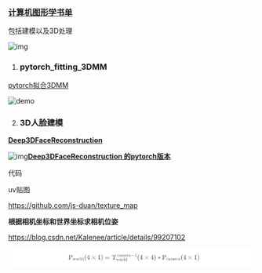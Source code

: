 ### [计算机图形学书单](https://github.com/HW140701/Book-list-of-computational-geometry-and-computer-graphics)

包括建模以及3D处理

![img](https://camo.githubusercontent.com/ad48e4d6e51403321808088952475976bdc61aea0aaffa9961fb7e362fc7a625/68747470733a2f2f7777772e73747562626f726e6875616e672e636f6d2f77702d636f6e74656e742f75706c6f6164732f323032312f31312f77705f656469746f725f6d645f36356134646339326637393630613735383238616164316163393361383161372e6a7067)

1. ### pytorch_fitting_3DMM

[pytorch拟合3DMM](https://github.com/ascust/3DMM-Fitting-Pytorch)

![demo](https://github.com/ascust/3DMM-Fitting-Pytorch/raw/master/gifs/demo.gif)

2. ### 3D人脸建模

**[Deep3DFaceReconstruction](https://github.com/microsoft/Deep3DFaceReconstruction)**

![img](https://github.com/microsoft/Deep3DFaceReconstruction/raw/master/images/example.gif)**[Deep3DFaceReconstruction 的pytorch版本](https://github.com/sicxu/Deep3DFaceRecon_pytorch)**



代码

uv贴图

https://github.com/js-duan/texture_map



**根据相机坐标和世界坐标求相机位姿**

https://blog.csdn.net/Kalenee/article/details/99207102

![image-20220927164908539](README.assets/image-20220927164908539.png)